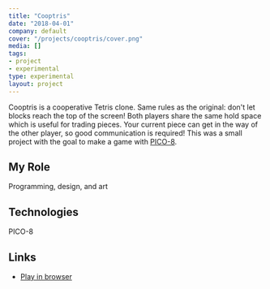 ```yaml
---
title: "Cooptris"
date: "2018-04-01"
company: default
cover: "/projects/cooptris/cover.png"
media: []
tags:
- project
- experimental
type: experimental
layout: project
---
```


Cooptris is a cooperative Tetris clone. Same rules as the original: don't let blocks reach the top of the screen! Both players share the same hold space which is useful for trading pieces. Your current piece can get in the way of the other player, so good communication is required! This was a small project with the goal to make a game with [PICO-8](https://www.lexaloffle.com/pico-8.php).

## My Role
Programming, design, and art

## Technologies
PICO-8

## Links
* [Play in browser](https://www.lexaloffle.com/bbs/?pid=51475&tid=31107)